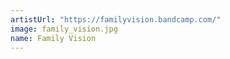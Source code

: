 ```yaml
---
artistUrl: "https://familyvision.bandcamp.com/"
image: family_vision.jpg
name: Family Vision
---
```

